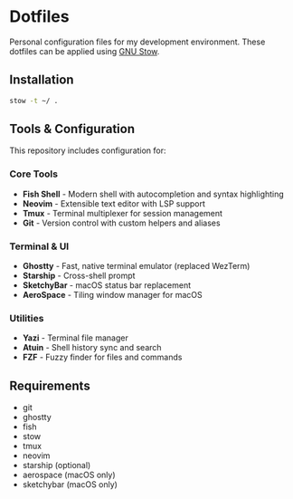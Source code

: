# Dotfiles

Personal configuration files for my development environment. These dotfiles can be applied using [GNU Stow](https://www.gnu.org/software/stow/manual/stow.html).

## Installation

```bash
stow -t ~/ .
```

## Tools & Configuration

This repository includes configuration for:

### Core Tools
- **Fish Shell** - Modern shell with autocompletion and syntax highlighting
- **Neovim** - Extensible text editor with LSP support
- **Tmux** - Terminal multiplexer for session management
- **Git** - Version control with custom helpers and aliases

### Terminal & UI
- **Ghostty** - Fast, native terminal emulator (replaced WezTerm)
- **Starship** - Cross-shell prompt
- **SketchyBar** - macOS status bar replacement
- **AeroSpace** - Tiling window manager for macOS

### Utilities
- **Yazi** - Terminal file manager
- **Atuin** - Shell history sync and search
- **FZF** - Fuzzy finder for files and commands

## Requirements

- git
- ghostty
- fish
- stow
- tmux
- neovim
- starship (optional)
- aerospace (macOS only)
- sketchybar (macOS only)
